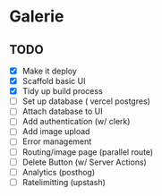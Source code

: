 # Galerie

## TODO

- [x] Make it deploy
- [x] Scaffold basic UI
- [x] Tidy up build process
- [ ] Set up database ( vercel postgres)
- [ ] Attach database to UI
- [ ] Add authentication (w/ clerk)
- [ ] Add image upload
- [ ] Error management
- [ ] Routing/image page (parallel route)
- [ ] Delete Button (w/ Server Actions)
- [ ] Analytics (posthog)
- [ ] Ratelimitting (upstash)
